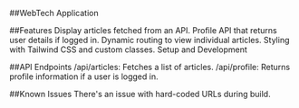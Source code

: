 ##WebTech Application


##Features
Display articles fetched from an API.
Profile API that returns user details if logged in.
Dynamic routing to view individual articles.
Styling with Tailwind CSS and custom classes.
Setup and Development



##API Endpoints
/api/articles: Fetches a list of articles.
/api/profile: Returns profile information if a user is logged in.


##Known Issues
There's an issue with hard-coded URLs during build.